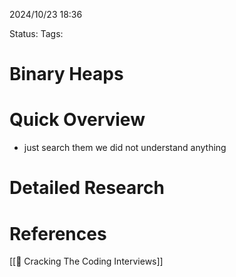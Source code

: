 2024/10/23
18:36

Status:
Tags:
# Binary Heaps


# Quick Overview
- just search them we did not understand anything


# Detailed Research



# References

[[📙 Cracking The Coding Interviews]]
